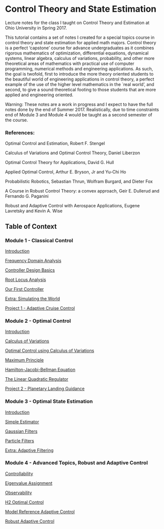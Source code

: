 # Control Theory and State Estimation

Lecture notes for the class I taught on Control Theory and Estimation at Ohio University in Spring 2017.

This tutorial contains a set of notes I created for a special topics course in control theory and state estimation for applied math majors. Control theory is a perfect ‘capstone’ course for advance undergraduates as it combines rigorous mathematics of optimization, differential equations, dynamical systems, linear algebra, calculus of variations, probability, and other more theoretical areas of mathematics with practical use of computer programming, numerical methods and engineering applications.
As such, the goal is twofold, first to introduce the more theory oriented students to the beautiful world of engineering applications in control theory, a perfect example of the use of the higher level mathematics in the `real world’, and second, to give a sound theoretical footing to those students that are more applied and engineering oriented.

Warning: These notes are a work in progress and I expect to have the full notes done by the end of Summer 2017.  Realistically, due to time constraints end of Module 3 and Module 4 would be taught as a second semester of the course.  

### References:

Optimal Control and Estimation, Robert F. Stengel

Calculus of Variations and Optimal Control Theory, Daniel Liberzon

Optimal Control Theory for Applications, David G. Hull

Applied Optimal Control, Arthur E. Bryson, Jr and Yu-Chi Ho

Probabilistic Robotics, Sebastian Thrun, Wolfram Burgard, and Dieter Fox

A Course in Robust Control Theory: a convex approach, Geir E. Dullerud and Fernando G. Paganini

Robust and Adaptive Control with Aerospace Applications, Eugene Lavretsky and Kevin A. Wise

## Table of Context  

### Module 1 - Classical Control
<a href="https://gurgentus.github.io/intro-control-and-estimation/UnderConstruction.html"> Introduction </a>

<a href="https://gurgentus.github.io/intro-control-and-estimation/Frequency-Domain-Analysis.html"> Frequency Domain Analysis </a>

<a href="https://gurgentus.github.io/intro-control-and-estimation/Controller-Design-Basics.html"> Controller Design Basics </a>

<a href="https://gurgentus.github.io/intro-control-and-estimation/Root-Locus-Analysis.html"> Root Locus Analysis </a>

<a href="https://gurgentus.github.io/intro-control-and-estimation/Our-First-Controller.html"> Our First Controller </a>

<a href="https://gurgentus.github.io/intro-control-and-estimation/Extra-Simulating-The-World.html"> Extra: Simulating the World </a>

<a href="https://gurgentus.github.io/intro-control-and-estimation/UnderConstruction.html"> Project 1 - Adaptive Cruise Control </a>

### Module 2 - Optimal Control
<a href="https://gurgentus.github.io/intro-control-and-estimation/UnderConstruction.html"> Introduction </a>

<a href="https://gurgentus.github.io/intro-control-and-estimation/Calculus-Of-Variations.html"> Calculus of Variations </a>

<a href="https://gurgentus.github.io/intro-control-and-estimation/Optimal-Control-Calculus-Of-Variations.html"> Optimal Control using Calculus of Variations </a>

<a href="https://gurgentus.github.io/intro-control-and-estimation/Maximum-Principle.html"> Maximum Principle </a>

<a href="https://gurgentus.github.io/intro-control-and-estimation/HJB.html"> Hamilton-Jacobi-Bellman Equation </a>

<a href="https://gurgentus.github.io/intro-control-and-estimation/LQR.html"> The Linear Quadratic Regulator </a>

<a href="https://gurgentus.github.io/intro-control-and-estimation/UnderConstruction.html"> Project 2 - Planetary Landing Guidance </a>

### Module 3 - Optimal State Estimation

<a href="https://gurgentus.github.io/intro-control-and-estimation/UnderConstruction.html"> Introduction </a>

<a href="https://gurgentus.github.io/intro-control-and-estimation/UnderConstruction.html"> Simple Estimator </a>

<a href="https://gurgentus.github.io/intro-control-and-estimation/UnderConstruction.html"> Gaussian Filters </a>

<a href="https://gurgentus.github.io/intro-control-and-estimation/UnderConstruction.html"> Particle Filters </a>

<a href="https://gurgentus.github.io/intro-control-and-estimation/UnderConstruction.html"> Extra: Adaptive Filtering </a>

### Module 4 - Advanced Topics, Robust and Adaptive Control

<a href="https://gurgentus.github.io/intro-control-and-estimation/UnderConstruction.html"> Controllability </a>

<a href="https://gurgentus.github.io/intro-control-and-estimation/UnderConstruction.html"> Eigenvalue Assignment </a>

<a href="https://gurgentus.github.io/intro-control-and-estimation/UnderConstruction.html"> Observability </a>

<a href="https://gurgentus.github.io/intro-control-and-estimation/UnderConstruction.html"> H2 Optimal Control </a>

<a href="https://gurgentus.github.io/intro-control-and-estimation/UnderConstruction.html"> Model Reference Adaptive Control </a>

<a href="https://gurgentus.github.io/intro-control-and-estimation/UnderConstruction.html"> Robust Adaptive Control </a>

</div>
